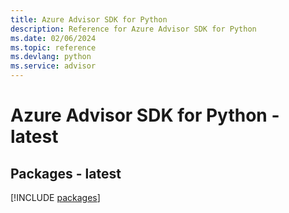 ```yaml
---
title: Azure Advisor SDK for Python
description: Reference for Azure Advisor SDK for Python
ms.date: 02/06/2024
ms.topic: reference
ms.devlang: python
ms.service: advisor
---
```

# Azure Advisor SDK for Python - latest
## Packages - latest
[!INCLUDE [packages](advisor-index.md)]